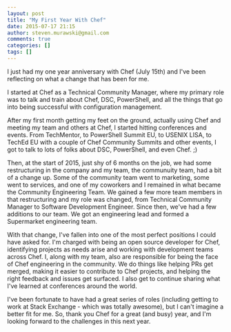 ```yaml
---
layout: post
title: "My First Year With Chef"
date: 2015-07-17 21:15
author: steven.murawski@gmail.com
comments: true
categories: []
tags: []
---
```



I just had my one year anniversary with Chef (July 15th) and I've been reflecting on what a change that has been for me.




I started at Chef as a Technical Community Manager, where my primary role was to talk and train about Chef, DSC, PowerShell, and all the things that go into being successful with configuration management.  




After my first month getting my feet on the ground, actually using Chef and meeting my team and others at Chef, I started hitting conferences and events.  From TechMentor, to PowerShell Summit EU, to USENIX LISA, to TechEd EU with a couple of Chef Community Summits and other events, I got to talk to lots of folks about DSC, PowerShell, and even Chef. ;)




Then, at the start of 2015, just shy of 6 months on the job, we had some restructuring in the company and my team, the communuity team, had a bit of a change up.  Some of the community team went to marketing, some went to services, and one of my coworkers and I remained in what became the Community Engineering Team.  We gained a few more team members in that restructuring and my role was changed, from Technical Community Manager to Software Development Engineer.  Since then, we've had a few additions to our team.  We got an engineering lead and formed a Supermarket engineering team.




With that change, I've fallen into one of the most perfect positions I could have asked for.  I'm charged with being an open source developer for Chef, identifying projects as needs arise and working with development teams across Chef.  I, along with my team, also are responsible for being the face of Chef engineering in the community.  We do things like helping PRs get merged, making it easier to contribute to Chef projects, and helping the right feedback and issues get surfaced.  I also get to continue sharing what I've learned at conferences around the world.




I've been fortunate to have had a great series of roles (including getting to work at Stack Exchange - which was totally awesome), but I can't imagine a better fit for me.  So, thank you Chef for a great (and busy) year, and I'm looking forward to the challenges in this next year.

